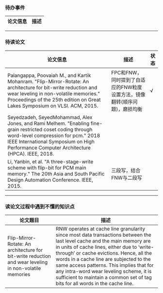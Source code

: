 ### 待办事件
论文信息|描述
-|-




- - -
### 待读论文
论文信息|描述|状态
-|-|-
Palangappa, Poovaiah M., and Kartik Mohanram. "Flip-Mirror-Rotate: An architecture for bit-write reduction and wear leveling in non-volatile memories." Proceedings of the 25th edition on Great Lakes Symposium on VLSI. ACM, 2015.|FPC和FNW，同时提到了自适应的FNW粒度设置方法，镜像翻转(顺序问题)，磨损均衡|√
Seyedzadeh, SeyedMohammad, Alex Jones, and Rami Melhem. "Enabling fine-grain restricted coset coding through word-level compression for pcm." 2018 IEEE International Symposium on High Performance Computer Architecture (HPCA). IEEE, 2018.||
Li, Yanbin, et al. "A three-stage-write scheme with flip-bit for PCM main memory." The 20th Asia and South Pacific Design Automation Conference. IEEE, 2015.|三段写，结合FNW与二段写|


- - -
### 读论文过程中遇到不懂的知识点
论文题目|描述
-|-
Flip-Mirror-Rotate: An architecture for bit-write reduction and wear leveling in non-volatile memories|RNW operates at cache line granularity since most data transactions between the last level cache and the main memory are in units of cache lines, either due to ‘write-through’ or cache evictions. Hence, all the words in a cache line are subjected to the same access patterns. This implies that for any intra-word wear leveling scheme, it is sufficient to maintain a common set of tag bits for all words in the cache line.
